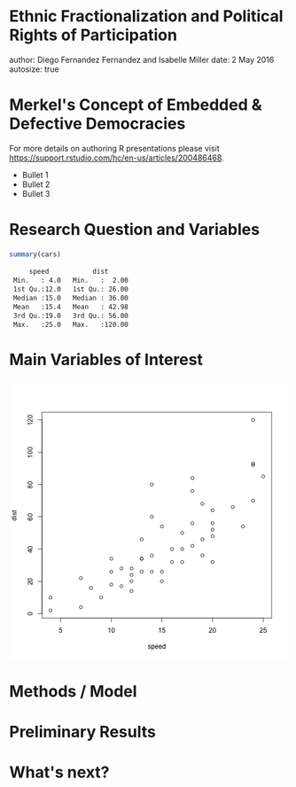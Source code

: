 Ethnic Fractionalization and Political Rights of Participation
========================================================
author: Diego Fernandez Fernandez and Isabelle Miller 
date: 2 May 2016
autosize: true

Merkel's Concept of Embedded & Defective Democracies
========================================================

For more details on authoring R presentations please visit <https://support.rstudio.com/hc/en-us/articles/200486468>.

- Bullet 1
- Bullet 2
- Bullet 3

Research Question and Variables
========================================================


```r
summary(cars)
```

```
     speed           dist       
 Min.   : 4.0   Min.   :  2.00  
 1st Qu.:12.0   1st Qu.: 26.00  
 Median :15.0   Median : 36.00  
 Mean   :15.4   Mean   : 42.98  
 3rd Qu.:19.0   3rd Qu.: 56.00  
 Max.   :25.0   Max.   :120.00  
```

Main Variables of Interest
========================================================

![plot of chunk unnamed-chunk-2](ClassPresentation-figure/unnamed-chunk-2-1.png)


Methods / Model
========================================================


Preliminary Results
========================================================


What's next?
========================================================
